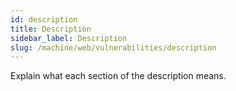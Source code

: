 ```yaml
---
id: description
title: Description
sidebar_label: Description
slug: /machine/web/vulnerabilities/description
---
```


Explain what each section of the description means.
